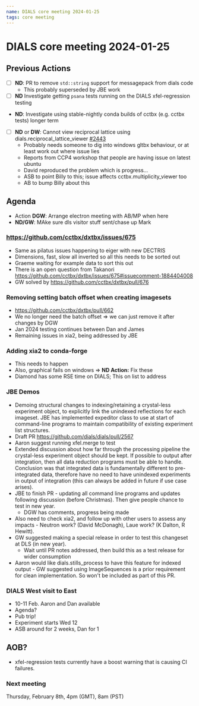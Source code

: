 ```yaml
---
name: DIALS core meeting 2024-01-25
tags: core meeting
---
```


# DIALS core meeting 2024-01-25

## Previous Actions

- [ ] **ND**: PR to remove `std::string` support for messagepack from dials code
    - This probably superseded by JBE work
- [ ] **ND** Investigate getting `psana` tests running on the DIALS xfel-regression testing
- **ND**: Investigate using stable-nightly conda builds of cctbx (e.g. cctbx tests) longer term

- [ ] **ND** or **DW**: Cannot view reciprocal lattice using dials.reciprocal_lattice_viewer [#2443](https://github.com/dials/dials/issues/2443)
    - Probably needs someone to dig into windows gltbx behaviour, or at least work out where issue lies
    - Reports from CCP4 workshop that people are having issue on latest ubuntu
    - David reproduced the problem which is progress...
    - ASB to point Billy to this; issue affects cctbx.multiplicity_viewer too
    - AB to bump Billy about this


## Agenda

- Action **DGW**: Arrange electron meeting with AB/MP when here
- **ND/GW**: MAke sure dls visitor stuff sent/chase up Mark


### https://github.com/cctbx/dxtbx/issues/675

- Same as pilatus issues happening to eiger with new DECTRIS 
- Dimensions, fast, slow all inverted so all this needs to be sorted out
- Graeme waiting for example data to sort this out
- There is an open question from Takanori https://github.com/cctbx/dxtbx/issues/675#issuecomment-1884404008
- GW solved by https://github.com/cctbx/dxtbx/pull/676


### Removing setting batch offset when creating imagesets

- https://github.com/cctbx/dxtbx/pull/662
- We no longer need the batch offset => we can just remove it after changes by DGW
- Jan 2024 testing continues between Dan and James
- Remaining issues in xia2, being addressed by JBE

### Adding xia2 to conda-forge
- This needs to happen
- Also, graphical fails on windows => **ND Action:** Fix these
- Diamond has some RSE time on DIALS; This on list to address

### JBE Demos
- Demoing structural changes to indexing/retaining a crystal-less experiment object, to explicitly link the unindexed reflections for each imageset. JBE has implemented expeditor class to use at start of command-line programs to maintain compatibility of existing experiment list structures.
- Draft PR https://github.com/dials/dials/pull/2567
- Aaron suggest running xfel.merge to test
- Extended discussion about how far through the processing pipeline the crystal-less experiment object should be kept. If possible to output after integration, then all data reduction programs must be able to handle. Conclusion was that integrated data is fundamentally different to pre-integrated data, therefore have no need to have unindexed experiments in output of integration (this can always be added in future if use case arises).
- JBE to finish PR - updating all command line programs and updates following discussion (before Christmas). Then give people chance to test in new year.
    - DGW has comments, progress being made
- Also need to check xia2, and follow up with other users to assess any impacts - Neutron work? (David McDonagh), Laue work? (K Dalton, R Hewitt).
- GW suggested making a special release in order to test this changeset at DLS (in new year).
    - Wait until PR notes addressed, then build this as a test release for wider consumption
- Aaron would like dials.stills_process to have this feature for indexed output - GW suggested using ImageSequences is a prior requirement for clean implementation. So won't be included as part of this PR.


### DIALS West visit to East
- 10-11 Feb. Aaron and Dan available
- Agenda?
- Pub trip!
- Experiment starts Wed 12
- ASB around for 2 weeks, Dan for 1


## AOB?

- xfel-regression tests currently have a boost warning that is causing CI failures.


### Next meeting

Thursday, February 8th, 4pm (GMT), 8am (PST)
